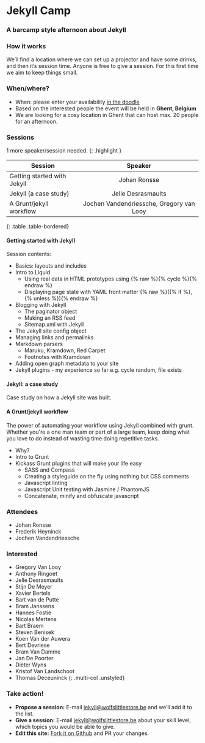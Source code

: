 

# Jekyll Camp

### A barcamp style afternoon about Jekyll

### How it works

We’ll find a location where we can set up a projector and have some drinks, and then it’s session time. Anyone is free to give a session. For this first time we aim to keep things small.

### When/where?

* When: please enter your availability [in the doodle](http://www.doodle.com/y5qzzb85w2i3wqxw#table)
* Based on the interested people the event will be held in **Ghent, Belgium**
* We are looking for a cosy location in Ghent that can host max. 20 people for an afternoon.

### Sessions

1 more speaker/session needed.
{: .highlight }

| Session                     | Speaker                                  |
| --------------------------- |:----------------------------------------:|
| Getting started with Jekyll | Johan Ronsse                             |
| Jekyll (a case study)       | Jelle Desrasmaults                       |
| A Grunt/jekyll workflow     | Jochen Vandendriessche, Gregory van Looy |
{: .table .table-bordered}

#### Getting started with Jekyll

Session contents:

* Basics: layouts and includes
* Intro to Liquid
  * Using real data in HTML prototypes using {% raw %}{% cycle %}{% endraw %}
  * Displaying page state with YAML front matter {% raw %}({% if %}, {% unless %}){% endraw %}
* Blogging with Jekyll
  * The paginator object
  * Making an RSS feed
  * Sitemap.xml with Jekyll
* The Jekyll site config object
* Managing links and permalinks
* Markdown parsers
  * Maruku, Kramdown, Red Carpet
  * Footnotes with Kramdown
* Adding open graph metadata to your site
* Jekyll plugins - my experience so far e.g. cycle random, file exists

#### Jekyll: a case study

Case study on how a Jekyll site was built.

#### A Grunt/jekyll workflow

The power of automating your workflow using Jekyll combined with grunt. Whether you're a one man team or part of a large team, keep doing what you love to do instead of wasting time doing repetitive tasks.

* Why?
* Intro to Grunt
* Kickass Grunt plugins that will make your life easy
  * SASS and Compass
  * Creating a styleguide on the fly using nothing but CSS comments
  * Javascript linting
  * Javascript Unit testing with Jasmine / PhantomJS
  * Concatenate, minify and obfuscate javascript

###  Attendees

* Johan Ronsse
* Frederik Heyninck
* Jochen Vandendriessche

###  Interested

* Gregory Van Looy
* Anthony Ringoet
* Jelle Desrasmaults
* Stijn De Meyer
* Xavier Bertels
* Bart van de Putte
* Bram Janssens
* Hannes Fostie
* Nicolas Mertens
* Bart Braem 
* Steven Benisek
* Koen Van der Auwera
* Bert Devriese
* Bram Van Damme
* Jan De Poorter
* Dieter Wyns
* Kristof Van Landschoot
* Thomas Deceuninck
{: .multi-col .unstyled}

### Take action!

* **Propose a session:** E-mail [jekyll@wolfslittlestore.be](mailto:jekyll@wolfslittlestore.be) and we’ll add it to the list.
* **Give a session:** E-mail [jekyll@wolfslittlestore.be](mailto:jekyll@wolfslittlestore.be) about your skill level, which topics you would be able to give.
* **Edit this site:** [Fork it on Github](https://github.com/Wolfr/jekyll-camp) and PR your changes.
